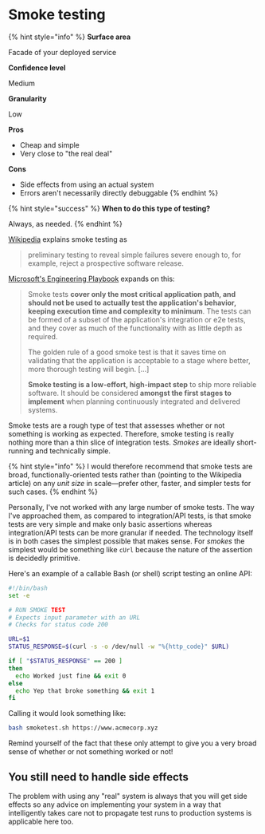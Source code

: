 # Smoke testing

{% hint style="info" %}
**Surface area**

Facade of your deployed service

**Confidence level**

Medium

**Granularity**

Low

**Pros**

* Cheap and simple
* Very close to "the real deal"

**Cons**

* Side effects from using an actual system
* Errors aren't necessarily directly debuggable
{% endhint %}

{% hint style="success" %}
**When to do this type of testing?**

Always, as needed.
{% endhint %}

[Wikipedia](https://en.wikipedia.org/wiki/Smoke\_testing\_\(software\)) explains smoke testing as

> preliminary testing to reveal simple failures severe enough to, for example, reject a prospective software release.

[Microsoft's Engineering Playbook](https://microsoft.github.io/code-with-engineering-playbook/automated-testing/smoke-testing/) expands on this:

> Smoke tests **cover only the most critical application path, and should not be used to actually test the application's behavior, keeping execution time and complexity to minimum**. The tests can be formed of a subset of the application's integration or e2e tests, and they cover as much of the functionality with as little depth as required.
>
> The golden rule of a good smoke test is that it saves time on validating that the application is acceptable to a stage where better, more thorough testing will begin. \[...]
>
> **Smoke testing is a low-effort, high-impact step** to ship more reliable software. It should be considered **amongst the first stages to implement** when planning continuously integrated and delivered systems.

Smoke tests are a rough type of test that assesses whether or not something is working as expected. Therefore, smoke testing is really nothing more than a thin slice of integration tests. _Smokes_ are ideally short-running and technically simple.

{% hint style="info" %}
I would therefore recommend that smoke tests are broad, functionally-oriented tests rather than (pointing to the Wikipedia article) on any _unit size_ in scale—prefer other, faster, and simpler tests for such cases.
{% endhint %}

Personally, I've not worked with any large number of smoke tests. The way I've approached them, as compared to integration/API tests, is that smoke tests are very simple and make only basic assertions whereas integration/API tests can be more granular if needed. The technology itself is in both cases the simplest possible that makes sense. For _smokes_ the simplest would be something like `cUrl` because the nature of the assertion is decidedly primitive.

Here's an example of a callable Bash (or shell) script testing an online API:

```bash
#!/bin/bash
set -e

# RUN SMOKE TEST
# Expects input parameter with an URL
# Checks for status code 200

URL=$1
STATUS_RESPONSE=$(curl -s -o /dev/null -w "%{http_code}" $URL)

if [ "$STATUS_RESPONSE" == 200 ]
then
  echo Worked just fine && exit 0
else
  echo Yep that broke something && exit 1
fi
```

Calling it would look something like:

```bash
bash smoketest.sh https://www.acmecorp.xyz
```

Remind yourself of the fact that these only attempt to give you a very broad sense of whether or not something worked or not!

## You still need to handle side effects

The problem with using any "real" system is always that you will get side effects so any advice on implementing your system in a way that intelligently takes care not to propagate test runs to production systems is applicable here too.

